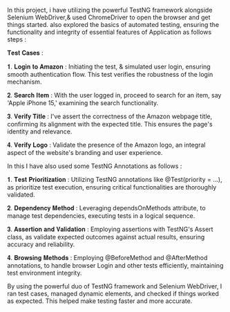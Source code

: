 In this project, i have utilizing the powerful TestNG framework alongside Selenium WebDriver,& used ChromeDriver to open the browser and get things started. also explored the basics of automated testing,
ensuring the functionality and integrity of essential features of Application as follows steps :  

𝐓𝐞𝐬𝐭 𝐂𝐚𝐬𝐞𝐬 :

𝟏. 𝐋𝐨𝐠𝐢𝐧 𝐭𝐨 𝐀𝐦𝐚𝐳𝐨𝐧 : Initiating the test, & simulated user login, ensuring smooth authentication flow. This test verifies the robustness of the login mechanism.

𝟐. 𝐒𝐞𝐚𝐫𝐜𝐡 𝐈𝐭𝐞𝐦 : With the user logged in, proceed to search for an item, say 'Apple iPhone 15,' examining the search functionality.

𝟑. 𝐕𝐞𝐫𝐢𝐟𝐲 𝐓𝐢𝐭𝐥𝐞 : I've assert the correctness of the Amazon webpage title, confirming its alignment with the expected title. This ensures the page's identity and relevance.

𝟒. 𝐕𝐞𝐫𝐢𝐟𝐲 𝐋𝐨𝐠𝐨 : Validate the presence of the Amazon logo, an integral aspect of the website's branding and user experience.


In this I have also used some TestNG Annotations as follows :

𝟏. 𝐓𝐞𝐬𝐭 𝐏𝐫𝐢𝐨𝐫𝐢𝐭𝐢𝐳𝐚𝐭𝐢𝐨𝐧 : Utilizing TestNG annotations like @Test(priority = ...), as prioritize test execution, ensuring critical functionalities are thoroughly validated.

𝟐. 𝐃𝐞𝐩𝐞𝐧𝐝𝐞𝐧𝐜𝐲 𝐌𝐞𝐭𝐡𝐨𝐝 : Leveraging dependsOnMethods attribute, to manage test dependencies, executing tests in a logical sequence.

𝟑. 𝐀𝐬𝐬𝐞𝐫𝐭𝐢𝐨𝐧 𝐚𝐧𝐝 𝐕𝐚𝐥𝐢𝐝𝐚𝐭𝐢𝐨𝐧 : Employing assertions with TestNG's Assert class, as validate expected outcomes against actual results, ensuring accuracy and reliability.

𝟒. 𝐁𝐫𝐨𝐰𝐬𝐢𝐧𝐠 𝐌𝐞𝐭𝐡𝐨𝐝𝐬 : Employing @BeforeMethod and @AfterMethod annotations, to handle browser Login and other tests efficiently, maintaining test environment integrity.

By using the powerful duo of TestNG framework and Selenium WebDriver, I ran test cases, managed dynamic elements, and checked if things worked as expected. This helped make testing faster and more accurate.

